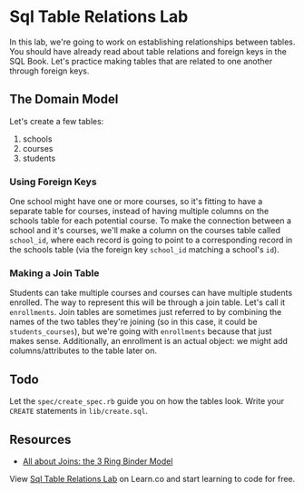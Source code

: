 

# Sql Table Relations Lab

In this lab, we're going to work on establishing relationships between tables. You should have already read about table relations and foreign keys in the SQL Book. Let's practice making tables that are related to one another through foreign keys.

## The Domain Model

Let's create a few tables:

1. schools
2. courses
3. students

### Using Foreign Keys

One school might have one or more courses, so it's fitting to have a separate table for courses, instead of having multiple columns on the schools table for each potential course. To make the connection between a school and it's courses, we'll make a column on the courses table called `school_id`, where each record is going to point to a corresponding record in the schools table (via the foreign key `school_id` matching a school's `id`).

### Making a Join Table

Students can take multiple courses and courses can have multiple students enrolled. The way to represent this will be through a join table. Let's call it `enrollments`. Join tables are sometimes just referred to by combining the names of the two tables they're joining (so in this case, it could be `students_courses`), but we're going with `enrollments` because that just makes sense. Additionally, an enrollment is an actual object: we might add columns/attributes to the table later on.

## Todo

Let the `spec/create_spec.rb` guide you on how the tables look. Write your `CREATE` statements in `lib/create.sql`.

## Resources

* [All about Joins: the 3 Ring Binder Model](http://blog.seldomatt.com/blog/2012/10/17/about-sql-joins-the-3-ring-binder-model/)
<p data-visibility='hidden'>View <a href='https://learn.co/lessons/sql-table-relations-lab' title='Sql Table Relations Lab'>Sql Table Relations Lab</a> on Learn.co and start learning to code for free.</p>
